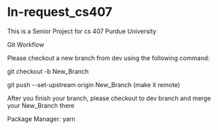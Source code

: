 # In-request_cs407
This is a Senior Project for cs 407 Purdue University

Git Workflow

Please checkout a new branch from dev using the following command: 

git checkout -b New_Branch

git push --set-upstream origin New_Branch (make it remote)

After you finish your branch, please checkout to dev branch and merge your New_Branch there


Package Manager: yarn


